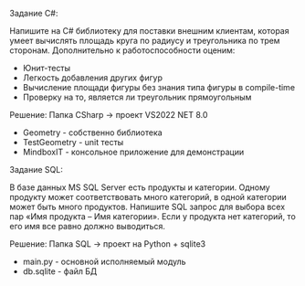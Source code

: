 Задание C#: 

Напишите на C# библиотеку для поставки внешним клиентам, которая умеет вычислять площадь круга по радиусу и треугольника по трем сторонам.
Дополнительно к работоспособности оценим:
- Юнит-тесты
- Легкость добавления других фигур
- Вычисление площади фигуры без знания типа фигуры в compile-time
- Проверку на то, является ли треугольник прямоугольным

Решение:
Папка CSharp -> проект VS2022 NET 8.0
- Geometry - собственно библиотека
- TestGeometry - unit тесты
- MindboxIT - консольное приложение для демонстрации


Задание SQL: 

В базе данных MS SQL Server есть продукты и категории. Одному продукту может соответствовать много категорий, в одной категории может быть много продуктов.
Напишите SQL запрос для выбора всех пар «Имя продукта – Имя категории». Если у продукта нет категорий, то его имя все равно должно выводиться.

Решение:
Папка SQL -> проект на Python + sqlite3
- main.py - основной исполняемый модуль
- db.sqlite - файл БД
